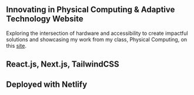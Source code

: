 ## Innovating in Physical Computing & Adaptive Technology Website
Exploring the intersection of hardware and accessibility to create impactful solutions and showcasing my work from my class, Physical Computing, on this [site](https://adaptivetech.netlify.app/).

## React.js, Next.js, TailwindCSS
## Deployed with Netlify
